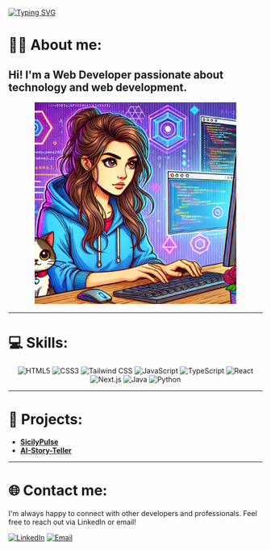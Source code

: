 [![Typing SVG](https://readme-typing-svg.demolab.com?font=Fira+Code&size=32&duration=4000&pause=10000&color=0047ab&random=false&width=435&lines=%3Ch1%3EHello+World!%3C%2Fh1%3E)](https://git.io/typing-svg)

# 👩‍💻 About me:
Hi! I'm a **Web Developer** passionate about **technology** and **web development**. 
---

<div align="center">
  <img src="./img.webp" alt="Image" width="400">
</div>

---

# 💻 Skills:

<div align="center">
  <img src="https://img.shields.io/badge/HTML5-E34F26?style=for-the-badge&logo=html5&logoColor=white" alt="HTML5">
  <img src="https://img.shields.io/badge/CSS3-1572B6?style=for-the-badge&logo=css3&logoColor=white" alt="CSS3">
  <img src="https://img.shields.io/badge/Tailwind_CSS-38B2AC?style=for-the-badge&logo=tailwind-css&logoColor=white" alt="Tailwind CSS">
  <img src="https://img.shields.io/badge/JavaScript-F7DF1E?style=for-the-badge&logo=javascript&logoColor=black" alt="JavaScript">
  <img src="https://img.shields.io/badge/TypeScript-3178C6?style=for-the-badge&logo=typescript&logoColor=white" alt="TypeScript">
  <img src="https://img.shields.io/badge/React-20232A?style=for-the-badge&logo=react&logoColor=61DAFB" alt="React">
  <img src="https://img.shields.io/badge/Next.js-000000?style=for-the-badge&logo=nextdotjs&logoColor=white" alt="Next.js">
  <img src="https://img.shields.io/badge/Java-ED8B00?style=for-the-badge&logo=java&logoColor=white" alt="Java">
  <img src="https://img.shields.io/badge/Python-3776AB?style=for-the-badge&logo=python&logoColor=white" alt="Python">
</div>

---

# 🚀 Projects:
- **[SicilyPulse](https://sicily-pulse-iota.vercel.app/)**
- **[AI-Story-Teller](https://ai-story-teller-gules.vercel.app/)**

---

# 🌐 Contact me:
I'm always happy to connect with other developers and professionals. Feel free to reach out via LinkedIn or email!

[![LinkedIn](https://img.shields.io/static/v1?message=LinkedIn&logo=linkedin&label=&color=0077B5&logoColor=white&labelColor=&style=for-the-badge)](https://www.linkedin.com/in/adriana-piccione-86288b114/)
[![Email](https://img.shields.io/static/v1?message=Gmail&logo=gmail&label=&color=D14836&logoColor=white&labelColor=&style=for-the-badge)](mailto:piccioneadriana@gmail.com)

